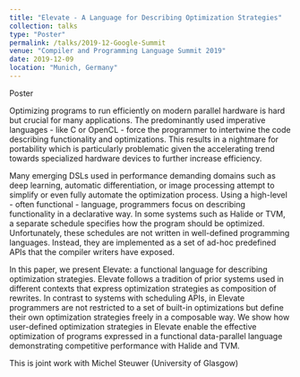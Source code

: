 ```yaml
---
title: "Elevate - A Language for Describing Optimization Strategies"
collection: talks
type: "Poster"
permalink: /talks/2019-12-Google-Summit
venue: "Compiler and Programming Language Summit 2019"
date: 2019-12-09
location: "Munich, Germany"
---
```


<a href="/files/talks/2019/compilerSummit-2019.pdf" style="margin-right:1em; text-decoration: none;"><span class="fa-stack fa-1x"><i class="fa fa-file fa-2x"></i></span> Poster</a>

Optimizing programs to run efficiently on modern parallel hardware is hard but crucial for many applications. The predominantly used imperative languages - like C or OpenCL - force the programmer to intertwine the code describing functionality and optimizations. This results in a nightmare for portability which is particularly problematic given the accelerating trend towards specialized hardware devices to further increase efficiency.

Many emerging DSLs used in performance demanding domains such as deep learning, automatic differentiation, or image processing attempt to simplify or even fully automate the optimization process. Using a high-level - often functional - language, programmers focus on describing functionality in a declarative way. In some systems such as Halide or TVM, a separate schedule specifies how the program should be optimized. Unfortunately, these schedules are not written in well-defined programming languages. Instead, they are implemented as a set of ad-hoc predefined APIs that the compiler writers have exposed.

In this paper, we present Elevate: a functional language for describing optimization strategies. Elevate follows a tradition of prior systems used in different contexts that express optimization strategies as composition of rewrites. In contrast to systems with scheduling APIs, in Elevate programmers are not restricted to a set of built-in optimizations but define their own optimization strategies freely in a composable way. We show how user-defined optimization strategies in Elevate enable the effective optimization of programs expressed in a functional data-parallel language demonstrating competitive performance with Halide and TVM.

This is joint work with Michel Steuwer (University of Glasgow) 
